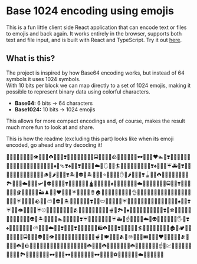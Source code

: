 # Base 1024 encoding using emojis

This is a fun little client side React application that can encode text or files to emojis and back again. It works entirely in the browser, supports both text and file input, and is built with React and TypeScript. Try it out [here](https://emoji.rahka.net/).

## What is this?

The project is inspired by how Base64 encoding works, but instead of 64 symbols it uses 1024 symbols.  
With 10 bits per block we can map directly to a set of 1024 emojis, making it possible to represent binary data using colorful characters.

- **Base64:** 6 bits → 64 characters  
- **Base1024:** 10 bits → 1024 emojis  

This allows for more compact encodings and, of course, makes the result much more fun to look at and share.

This is how the readme (excluding this part) looks like when its emoji encoded, go ahead and try decoding it!

💋️🥗️💤️🐾️🐠️🥣️🥺️😴️👁️🧈️🦙️🏢️☘️🫙️🧱️🏦️❣️🥽️👨️🦥️🐛️🧈️🦙️🦦️🦠️🚍️💪️🍘️🐄️🎡️🪨️🏈️🦂️🎽️😜️🤸️🪸️🕶️📯️😺️🦂️♥️🏊️🤡️❣️🍹️🥉️🐰️🌴️🧸️🤗️👛️🐬️🗻️😙️🏤️🦜️🍺️💆️😈️🍃️🎈️🥉️🐀️🦜️♠️🧱️🩴️❣️♠️🥠️🦃️❣️🍹️😫️🍧️🐡️☁️🧔️🩱️🐠️🧂️🏄️🐤️🍑️🧈️📨️🍧️🪸️🚌️🥈️🐾️❣️♠️📃️🤡️🌱️☔️🚑️🐾️❣️🍡️🎻️🤫️🦎️🍡️👨️🏈️🦜️🕍️😩️🦥️👏️🥗️🪵️🤫️🌶️⛱️🤚️👠️❣️🏝️📱️👽️🍋️🏝️🏀️🤸️🦂️⭐️🤭️👻️🐠️🧈️✋️🏰️🌶️🎯️🦒️🍯️❣️🪀️🦒️😼️☘️🏒️⛹️🏈️🦎️⛱️🚣️🤫️🍒️🏞️🦑️🤫️🦜️☁️💆️👹️🦂️🛩️🐴️👽️🌴️🎉️🐘️😬️❣️🍡️🎻️🤫️🦂️🎽️😜️🛕️🦂️🛫️💆️🙊️🦂️♠️🥫️😥️🐡️🍡️🧓️🤫️🦜️☁️💆️😭️🫘️🎈️🐗️🥻️🍋️🚍️🤭️😌️❣️🐆️🫱️🤸️🦂️🧸️🤑️🩰️🍑️🍿️🌙️🤡️🍋️🏜️♟️👻️🍒️♥️🤗️🎱️🤲️☔️🦙️🦦️🦠️🚊️🪘️🏠️🦗️🛞️😳️🏯️🐡️🧸️📄️👤️🫥️👌️🦻️🏈️🐘️🎡️😤️🤫️🦂️🎽️🤭️👻️🦂️🎿️📗️🍘️🐄️🎡️🐴️😼️🍋️☔️🚐️🐀️🍑️🧈️🪨️🏈️🦂️⛅️👩️👽️🍋️🏝️💆️👿️🥜️🧈️🦞️👑️❣️😑️🥱️🩲️🧑️🧸️🤪️🦥️🦕️☔️🚣️🦥️🐛️🧂️🥕️🥿️🪷️🎽️🎊️👿️🍅️🧸️😝️🦥️🍎️♠️🐐️🐹️❣️☔️🐢️🤢️👁️🧂️👴️🐼️🦎️☔️⚾️🏈️🦂️🧸️🤭️🐾️🐡️🎽️😊️🫂️🦻️🧸️🤗️🎩️🌱️🧁️📧️😿️👏️🫕️😄️🏞️🦂️♠️🥫️🤤️💅️🧈️🤚️🦃️🥭️🧂️🤪️🦡️❣️🧁️⚽️🥻️💮️🧂️🍆️🤸️🦕️🍡️📯️😸️🦜️🎆️🤪️👽️🍋️🏝️🧓️😺️🥜️🧂️🏊️🏈️🦚️🧂️👱️🦃️❣️☔️🐢️🤤️💅️🥏️💆️🤡️🌱️☔️🚑️🐾️☝️🧈️🥼️🐻️🦂️☁️🍊️👽️🍑️🧂️🤑️👠️🍎️🚌️🖐️🤡️❣️♠️📃️🙀️🐡️🎉️👋️🐾️🐡️⛅️💆️👿️🦂️☁️🥱️⛲️❣️🫙️😤️😈️❣️🥽️👨️🦥️🐛️🧈️🧔️🛍️☘️🏑️🐜️🐨️❣️🍹️🥠️🦡️🦜️🍺️🏄️🦡️🥭️🌞️🌉️🍼️💟️🚙️🚈️🏠️🍎️🏕️🦕️🥶️🤟️🚙️😇️🍧️🦎️🚍️⛹️🏈️🔕️👽️💜️🤢️👁️🧈️👨️😈️🍋️🍡️🧓️🤡️🍋️🎽️🙂️🫠️✊️🫕️🚂️🍽️🦜️🎯️🦌️🫂️🦻️🪅️🚂️🍭️💟️🎟️🙂️👿️🦂️♥️🦻️🙅️🦀️🤽️😊️🫂️🦻️🧸️🤪️🐼️☘️🚜️🪨️🏈️💟️🫳️🚋️👻️🦂️🎽️😜️🐨️🌺️⛱️🌽️🏈️🪸️⛱️💜️😸️☘️🏑️🐴️💀️☘️⏰️😜️🐀️🍑️🧈️🦙️🏢️☘️🫙️🧱️🏦️🥭️🧈️😫️🏣️☝️🧈️💹️🍧️🦕️⛱️🦒️⛪️🐠️⛴️🤑️🐭️🪷️🏞️🦻️😾️🦗️🗻️🤗️🏤️🍎️🕶️🥎️🤫️🌱️🕶️👨️🤫️🌱️⛱️👋️🤸️🪸️🕶️📯️😾️🌿️🧈️⚽️👞️💮️🧈️😤️🤫️🦜️☁️💆️😿️🦗️🥟️👋️👤️
